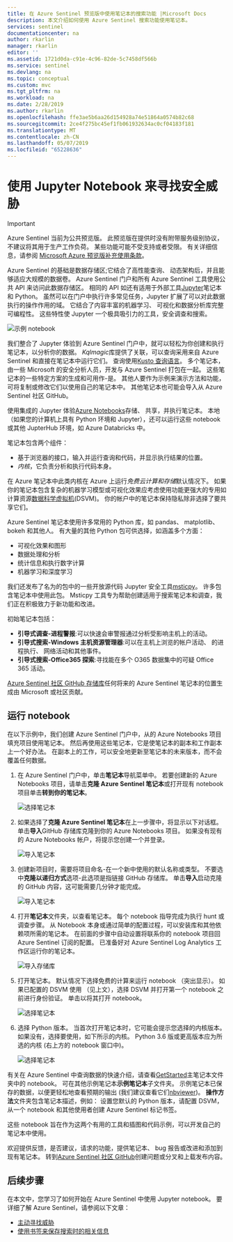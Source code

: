 ```yaml
---
title: 在 Azure Sentinel 预览版中使用笔记本的搜索功能 |Microsoft Docs
description: 本文介绍如何使用 Azure Sentinel 搜索功能使用笔记本。
services: sentinel
documentationcenter: na
author: rkarlin
manager: rkarlin
editor: ''
ms.assetid: 1721d0da-c91e-4c96-82de-5c7458df566b
ms.service: sentinel
ms.devlang: na
ms.topic: conceptual
ms.custom: mvc
ms.tgt_pltfrm: na
ms.workload: na
ms.date: 2/28/2019
ms.author: rkarlin
ms.openlocfilehash: ffe3ae5b6aa26d154928a74e51864a0574b82c68
ms.sourcegitcommit: 2ce4f275bc45ef1fb061932634ac0cf04183f181
ms.translationtype: MT
ms.contentlocale: zh-CN
ms.lasthandoff: 05/07/2019
ms.locfileid: "65228636"
---
```

# <a name="use-jupyter-notebooks-to-hunt-for-security-threats"></a>使用 Jupyter Notebook 来寻找安全威胁

> [!IMPORTANT]
> Azure Sentinel 当前为公共预览版。
> 此预览版在提供时没有附带服务级别协议，不建议将其用于生产工作负荷。 某些功能可能不受支持或者受限。
> 有关详细信息，请参阅 [Microsoft Azure 预览版补充使用条款](https://azure.microsoft.com/support/legal/preview-supplemental-terms/)。

Azure Sentinel 的基础是数据存储区;它结合了高性能查询、 动态架构后，并且能够适应大规模的数据卷。 Azure Sentinel 门户和所有 Azure Sentinel 工具使用公共 API 来访问此数据存储区。 相同的 API 如还有适用于外部工具[Jupyter](https://jupyter.org/)笔记本和 Python。 虽然可以在门户中执行许多常见任务，Jupyter 扩展了可以对此数据执行的操作作用的域。 它结合了内容丰富的机器学习、 可视化和数据分析库完整可编程性。 这些特性使 Jupyter 一个极具吸引力的工具，安全调查和搜索。

![示例 notebook](./media/notebooks/sentinel-nb-mapandtimeline.png)

我们整合了 Jupyter 体验到 Azure Sentinel 门户中，就可以轻松为你创建和执行笔记本，以分析你的数据。 *Kqlmagic*库提供了关联，可以查询采用来自 Azure Sentinel 和直接在笔记本中运行它们。 查询使用[Kusto 查询语言](https://kusto.azurewebsites.net/docs/query/index.html)。 多个笔记本，由一些 Microsoft 的安全分析人员，开发与 Azure Sentinel 打包在一起。 这些笔记本的一些特定方案的生成和可用作-是。 其他人要作为示例来演示方法和功能，可将复制或修改它们以使用自己的笔记本中。 其他笔记本也可能会导入从 Azure Sentinel 社区 GitHub。

使用集成的 Jupyter 体验[Azure Notebooks](https://notebooks.azure.com/)存储、 共享，并执行笔记本。 本地 （如果您的计算机上具有 Python 环境和 Jupyter），还可以运行这些 notebook 或其他 JupterHub 环境，如 Azure Databricks 中。

笔记本包含两个组件：

- 基于浏览器的接口，输入并运行查询和代码，并显示执行结果的位置。
- *内核*，它负责分析和执行代码本身。 

在 Azure 笔记本中此类内核在 Azure 上运行*免费云计算和存储*默认情况下。 如果你的笔记本包含复杂的机器学习模型或可视化效果应考虑使用功能更强大的专用如计算资源[数据科学虚拟机](https://azure.microsoft.com/services/virtual-machines/data-science-virtual-machines/)(DSVM)。 你的帐户中的笔记本保持隐私除非选择了要共享它们。

Azure Sentinel 笔记本使用许多常用的 Python 库，如 pandas、 matplotlib、 bokeh 和其他人。 有大量的其他 Python 包可供选择，如涵盖多个方面：

- 可视化效果和图形
- 数据处理和分析
- 统计信息和执行数字计算
- 机器学习和深度学习

我们还发布了名为的包中的一些开放源代码 Jupyter 安全工具[msticpy](https://github.com/Microsoft/msticpy/)。 许多包含笔记本中使用此包。 Msticpy 工具专为帮助创建适用于搜索笔记本和调查，我们正在积极致力于新功能和改进。

初始笔记本包括：

- **引导式调查-进程警报**:可以快速会审警报通过分析受影响主机上的活动。
- **引导式搜索-Windows 主机资源管理器**:可以在主机上浏览的帐户活动、 的进程执行、 网络活动和其他事件。  
- **引导式搜索-Office365 探索**:寻找能在多个 O365 数据集中的可疑 Office 365 活动。

[Azure Sentinel 社区 GitHub 存储库](https://github.com/Azure/Azure-Sentinel)任何将来的 Azure Sentinel 笔记本的位置生成由 Microsoft 或社区贡献。

## <a name="run-a-notebook"></a>运行 notebook

在以下示例中，我们创建 Azure Sentinel 门户中，从的 Azure Notebooks 项目填充项目使用笔记本。 然后再使用这些笔记本，它是使笔记本的副本和工作副本上一个好办法。 在副本上的工作，可以安全地更新至笔记本的未来版本，而不会覆盖任何数据。

1. 在 Azure Sentinel 门户中，单击**笔记本**导航菜单中。 若要创建新的 Azure Notebooks 项目，请单击**克隆 Azure Sentinel 笔记本**或打开现有 notebook 项目单击**转到你的笔记本**。
  
   ![选择笔记本](./media/notebooks/sentinel-az-notebooks-home.png)

2. 如果选择了**克隆 Azure Sentinel 笔记本**在上一步骤中，将显示以下对话框。 单击**导入**GitHub 存储库克隆到你的 Azure Notebooks 项目。 如果没有现有的 Azure Notebooks 帐户，将提示您创建一个并登录。

   ![导入笔记本](./media/notebooks/sentinel-nb-signin-and-clone.png)

3. 创建新项目时，需要将项目命名-在一个新中使用的默认名称或类型。 不要选中**克隆以递归方式**选项-此选项是指链接 GitHub 存储库。 单击**导入**启动克隆的 GitHub 内容，这可能需要几分钟才能完成。

   ![导入笔记本](./media/notebooks/sentinel-create-nb-project.png)

4. 打开**笔记本**文件夹，以查看笔记本。 每个 notebook 指导完成为执行 hunt 或调查步骤。 从 Notebook 本身或通过简单的配置过程，可以安装库和其他依赖项所需的笔记本。 在前面的步骤中自动设置将联系你的 notebook 项目回 Azure Sentinel 订阅的配置。 已准备好对 Azure Sentinel Log Analytics 工作区运行你的笔记本。

   ![导入存储库](./media/notebooks/sentinel-open-notebook1.png)

5. 打开笔记本。 默认情况下选择免费的计算来运行 notebook （突出显示）。 如果已配置的 DSVM 使用 （见上文），选择 DSVM 并打开第一个 notebook 之前进行身份验证。 单击以将其打开 notebook。

   ![选择笔记本](./media/notebooks/sentinel-open-notebook2.png)

6. 选择 Python 版本。 当首次打开笔记本时，它可能会提示您选择的内核版本。 如果没有，选择要使用，如下所示的内核。 Python 3.6 版或更高版本应为所选的内核 (右上方的 notebook 窗口中)。

   ![选择笔记本](./media/notebooks/sentinel-select-kernel.png)

有关在 Azure Sentinel 中查询数据的快速介绍，请查看[GetStarted](https://github.com/Azure/Azure-Sentinel/blob/master/Notebooks/Get%20Started.ipynb)主笔记本文件夹中的 notebook。 可在其他示例笔记本**示例笔记本**子文件夹。 示例笔记本已保存的数据，以便更轻松地查看预期的输出 (我们建议查看它们[nbviewer](https://nbviewer.jupyter.org/))。 **操作方法**文件夹包含笔记本描述，例如： 设置您默认的 Python 版本，请配置 DSVM，从一个 notebook 和其他使用者创建 Azure Sentinel 标记书签。

这些 notebook 旨在作为这两个有用的工具和插图和代码示例，可以开发自己的笔记本中使用。

欢迎提供反馈，是否建议，请求的功能，提供笔记本、 bug 报告或改进和添加到现有笔记本。 转到[Azure Sentinel 社区 GitHub](https://github.com/Azure/Azure-Sentinel)创建问题或分叉和上载发布内容。

## <a name="next-steps"></a>后续步骤

在本文中，您学习了如何开始在 Azure Sentinel 中使用 Jupyter notebook。 要详细了解 Azure Sentinel，请参阅以下文章：

- [主动寻找威胁](hunting.md)
- [使用书签来保存搜索时的相关信息](bookmarks.md)